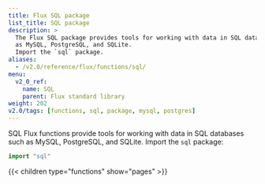 ```yaml
---
title: Flux SQL package
list_title: SQL package
description: >
  The Flux SQL package provides tools for working with data in SQL databases such
  as MySQL, PostgreSQL, and SQLite.
  Import the `sql` package.
aliases:
  - /v2.0/reference/flux/functions/sql/
menu:
  v2_0_ref:
    name: SQL
    parent: Flux standard library
weight: 202
v2.0/tags: [functions, sql, package, mysql, postgres]
---
```


SQL Flux functions provide tools for working with data in SQL databases such as
MySQL, PostgreSQL, and SQLite.
Import the `sql` package:

```js
import "sql"
```

{{< children type="functions" show="pages" >}}
